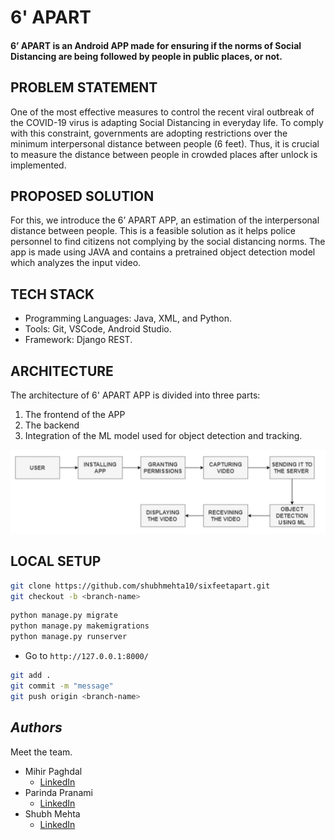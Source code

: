 # 6' APART 
#### 6’ APART is an Android APP made for ensuring if the norms of Social Distancing are being followed by people in public places, or not. 

## PROBLEM STATEMENT 
One of the most effective measures to control the recent viral outbreak of the COVID-19 virus is adapting Social Distancing in everyday life. To comply with this constraint, governments are adopting restrictions over the minimum interpersonal distance between people (6 feet). Thus, it is crucial to measure the distance between people in crowded places after unlock is implemented.  
 
## PROPOSED SOLUTION  
For this, we introduce the 6’ APART APP, an estimation of the interpersonal distance between people. This is a feasible solution as it helps police personnel to find citizens not complying by the social distancing norms. The app is made using JAVA and contains a pretrained object detection model which analyzes the input video. 

## TECH STACK 
- Programming Languages: Java, XML, and Python. 
- Tools: Git, VSCode, Android Studio. 
- Framework: Django REST.  

## ARCHITECTURE 

The architecture of 6' APART APP is divided into three parts:
1) The frontend of the APP
2) The backend
3) Integration of the ML model used for object detection and tracking.

![architecture](\architecture.png)

## LOCAL SETUP 
```bash
git clone https://github.com/shubhmehta10/sixfeetapart.git
git checkout -b <branch-name>
```

```python
python manage.py migrate
python manage.py makemigrations
python manage.py runserver
```

-   Go to `http://127.0.0.1:8000/`

```bash
git add .
git commit -m "message"
git push origin <branch-name>
```

<!-- ### License 📜

- [MIT License](/LICENSE) -->

## _Authors_

Meet the team.

- Mihir Paghdal 
  - [LinkedIn](https://www.linkedin.com/in/parinda-pranami-13943b1aa/)
- Parinda Pranami
  - [LinkedIn](https://www.linkedin.com/in/parinda-pranami-13943b1aa/)
- Shubh Mehta
  - [LinkedIn](https://www.linkedin.com/in/parinda-pranami-13943b1aa/)

